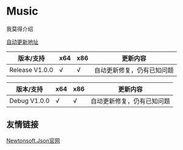 # Music

我莫得介绍

[自动更新地址](https://abcdefghHIM.github.io/Web/app/music/data.json)

| 版本/支持 | x64 | x86 | 更新内容 |
| --- | --- | --- | --- |
| Release V1.0.0 | √ | √ | 自动更新修复，仍有已知问题 |

| 版本/支持 | x64 | x86 | 更新内容 |
| --- | --- | --- | --- |
| Debug V1.0.0 | √ | √ | 自动更新修复，仍有已知问题 |

## 友情链接

[Newtonsoft.Json官网](https://www.newtonsoft.com/json)